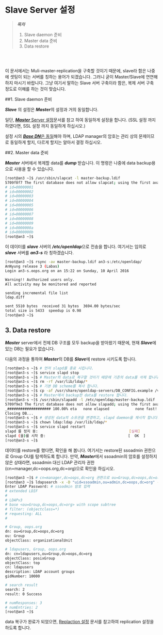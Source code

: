 # Slave Server 설정

>***목차***
>1. Slave daemon 준비
>2. Master data 준비
>3. Data restore
>


<br><br>

이 문서에서는 Muli-master-replication을 구축할 것이기 때문에, slave라 함은 나중에 셋팅이 되는 서버를 칭하는 용어가 되겠습니다. 그러니 굳이 Master/Slave에 연연해 하지 마시기 바랍니다. 그냥 여기서 말하는 Slave 서버 구축이라 함은, 복제 서버 구축 정도로 이해를 하는 것이 맞습니다.

##1. Slave daemon 준비

***Slave*** 의 설정은 ***Master***의 설정과 거의 동일합니다.

일단, [***Master*** Server 설정](chapter2-3-auth-intergrate-openldap-1.md)문서를 참고 하여 동일하게 설정을 합니다. (SSL 설정 까지 하였다면, SSL 설정 까지 동일하게 하십시오.)

설정 시의 <u>***Base DN***은 동일</u>해야 하며, LDAP manager의 암호는 관리 상의 문제이므로 동일하게 할지, 다르게 할지는 알아서 결정 하십시오.


##2. Master data 준비

***Master*** 서버에서 복제할 data를 ***dump*** 받습니다. 이 명령은 나중에 data backup용으로 사용을 할 수 있습니다.

```bash
[root@an3 ~]$ /usr/sbin/slapcat -l master-backup.ldif
5709f0f7 The first database does not allow slapcat; using the first available one (2)
# id=00000001
# id=00000002
# id=00000003
# id=00000004
# id=00000005
# id=00000006
# id=00000007
# id=00000008
# id=00000009
# id=0000000a
# id=0000000b
[root@an3 ~]$
```

이 데이터를 ***slave*** 서버의 ***/etc/openldap***으로 전송을 합니다. 여기서는 임의로 ***slave*** 서버를 ***an3-s*** 라 칭하겠습니다.

```bash
[root@an3 ~]$ rsync -av master-backup.ldif an3-s:/etc/openldap/
AnNyung release 3 (Labas)
Login an3-s.oops.org on an 15:22 on Sunday, 10 April 2016

Warning!! Authorized users only.
All activity may be monitored and reported

sending incremental file list
ldap.diff

sent 5510 bytes  received 31 bytes  3694.00 bytes/sec
total size is 5433  speedup is 0.98
[root@an3 ~]$
```

## 3. Data restore

***Master*** server에서 전체 DB 구조를 모두 backup을 받아왔기 때문에, 현재 ***Slave***에 있는 DB는 필요가 없습니다.

다음의 과정을 통하여 ***Master***의 DB를 ***Slave***에 restore 시키도록 합니다.

```bash
[root@an3-s ~]$ # 먼저 slapd를 종료 시킵니다.
[root@an3-s ~]$ service slapd stop
[root@an3-s ~]$ # Master의 data로 복구할 것이기 때문에 기존의 data를 삭제 합니다.
[root@an3-s ~]$ rm -rf /var/lib/ldap/*
[root@an3-s ~]$ # 기본 DB scheme를 복사 합니다.
[root@an3-s ~]$ cp -af /usr/share/openldap-servers/DB_CONFIG.example /var/lib/ldap/DB_CONFIG
[root@an3-s ~]$ # Master에서 backup한 data를 restore 합니다.
[root@an3-s ~]$ /usr/sbin/slapadd -l /etc/openldap/master-backup.ldif
5709f9e3 The first database does not allow slapadd; using the first available one (2)
_#################### 100.00% eta   none elapsed            none fast!
Closing DB...
[root@an3-s ~]$ # 생성된 data의 소유권을 변경하고, slapd daemon을 재시작 합니다.
[root@an3-s ~]$ chown ldap:ldap /var/lib/ldap/*
[root@an3-s ~]$ service slapd restart
slapd 를 정지 중:                                          [실패]
slapd (을)를 시작 중:                                      [  OK  ]
[root@an3-s ~]$
```

데이터를 restore를 했다면, 확인을 해 봅니다. 여기서는 restore된 ssoadmin 권한으로 Group OU를 탐색하도록 합니다. 만약, ***Master***에서 ssoadmin의 암호를 설정하지 않은 상태라면, ssoadmin 대신 LDAP 관리자 권한 (cn=manager,dc=oops.org,dc=org)으로 확인을 하십시오.

```bash
[root@an3 ~]$ # cn=manager,dc=oops,dc=org 권한으로 ou=Group,dc=oops,dc=org 의 entry 탐색
[root@an3 ~]$ ldapsearch -x -D "uid=ssoadmin,ou=admin,dc=oops,dc=org" -W -b "ou=Group,dc=oops,dc=org"
Enter LDAP Password: # ssoadmin 암호 입력
# extended LDIF
#
# LDAPv3
# base <ou=Group,dc=oops,dc=org> with scope subtree
# filter: (objectclass=*)
# requesting: ALL
#

# Group, oops.org
dn: ou=Group,dc=oops,dc=org
ou: Group
objectClass: organizationalUnit

# ldapusers, Group, oops.org
dn: cn=ldapusers,ou=Group,dc=oops,dc=org
objectClass: posixGroup
objectClass: top
cn: ldapusers
description: LDAP account groups
gidNumber: 10000

# search result
search: 2
result: 0 Success

# numResponses: 3
# numEntries: 2
[root@an3 ~]$
```

data 복구가 완료가 되었으면, [Replaction 설정](chapter2-3-auth-intergrate-openldap-3.md) 문서를 참고하여 replication 설정을 하도록 합니다.